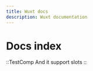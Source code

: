 ```yaml
---
title: Wuxt docs
description: Wuxt documentation
---
```


# Docs index

::TestComp
And it support slots
::

